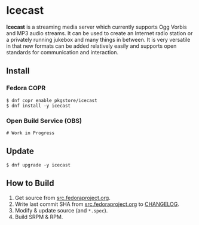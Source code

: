 # Icecast

**Icecast** is a streaming media server which currently supports Ogg Vorbis and MP3 audio streams. It can be used to create an Internet radio station or a privately running jukebox and many things in between. It is very versatile in that new formats can be added relatively easily and supports open standards for communication and interaction.

## Install

### Fedora COPR

```
$ dnf copr enable pkgstore/icecast
$ dnf install -y icecast
```

### Open Build Service (OBS)

```
# Work in Progress
```

## Update

```
$ dnf upgrade -y icecast
```

## How to Build

1. Get source from [src.fedoraproject.org](https://src.fedoraproject.org/rpms/icecast).
2. Write last commit SHA from [src.fedoraproject.org](https://src.fedoraproject.org/rpms/icecast) to [CHANGELOG](CHANGELOG).
3. Modify & update source (and `*.spec`).
4. Build SRPM & RPM.

